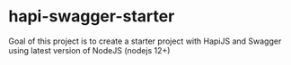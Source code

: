 # hapi-swagger-starter

Goal of this project is to create a starter project with HapiJS and Swagger using latest version of NodeJS (nodejs 12+)
